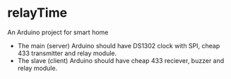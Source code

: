 # relayTime
An Arduino project for smart home

* The main (server) Arduino should have DS1302 clock with SPI, cheap 433 transmitter and relay module.
* The slave (client) Arduino should have cheap 433 reciever, buzzer and relay module.


